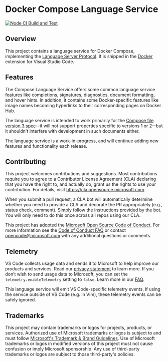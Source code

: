 # Docker Compose Language Service

[![Node CI Build and Test](https://github.com/microsoft/compose-language-service/actions/workflows/node.js.yml/badge.svg)](https://github.com/microsoft/compose-language-service/actions/workflows/node.js.yml)

## Overview

This project contains a language service for Docker Compose, implementing the
[Language Server Protocol](https://microsoft.github.io/language-server-protocol/).
It is shipped in the
[Docker](https://marketplace.visualstudio.com/items?itemName=ms-azuretools.vscode-docker)
extension for Visual Studio Code.

## Features

The Compose Language Service offers some common language service features like
completions, signatures, diagnostics, document formatting, and hover hints. In
addition, it contains some Docker-specific features like image names becoming
hyperlinks to their corresponding pages on Docker Hub.

The language service is intended to work primarily for the
[Compose file version 3 spec](https://docs.docker.com/compose/compose-file/compose-file-v3/)--it
will not support properties specific to versions 1 or 2--but it shouldn't
interfere with development in such documents either.

The language service is a work-in-progress, and will continue adding new
features and functionality each release.

## Contributing

This project welcomes contributions and suggestions. Most contributions require
you to agree to a Contributor License Agreement (CLA) declaring that you have
the right to, and actually do, grant us the rights to use your contribution. For
details, visit https://cla.opensource.microsoft.com.

When you submit a pull request, a CLA bot will automatically determine whether
you need to provide a CLA and decorate the PR appropriately (e.g., status check,
comment). Simply follow the instructions provided by the bot. You will only need
to do this once across all repos using our CLA.

This project has adopted the
[Microsoft Open Source Code of Conduct](https://opensource.microsoft.com/codeofconduct/).
For more information see the
[Code of Conduct FAQ](https://opensource.microsoft.com/codeofconduct/faq/) or
contact [opencode@microsoft.com](mailto:opencode@microsoft.com) with any
additional questions or comments.

## Telemetry

VS Code collects usage data and sends it to Microsoft to help improve our
products and services. Read our
[privacy statement](https://go.microsoft.com/fwlink/?LinkID=528096&clcid=0x409)
to learn more. If you don’t wish to send usage data to Microsoft, you can set
the `telemetry.enableTelemetry` setting to `false`. Learn more in our
[FAQ](https://code.visualstudio.com/docs/supporting/faq#_how-to-disable-telemetry-reporting).

This language service will emit VS Code-specific telemetry events. If using the
service outside of VS Code (e.g. in Vim), these telemetry events can be safely
ignored.

## Trademarks

This project may contain trademarks or logos for projects, products, or
services. Authorized use of Microsoft trademarks or logos is subject to and must
follow
[Microsoft's Trademark & Brand Guidelines](https://www.microsoft.com/en-us/legal/intellectualproperty/trademarks/usage/general).
Use of Microsoft trademarks or logos in modified versions of this project must
not cause confusion or imply Microsoft sponsorship. Any use of third-party
trademarks or logos are subject to those third-party's policies.

